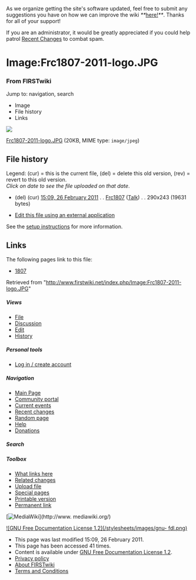 As we organize getting the site's software updated, feel free to submit any
suggestions you have on how we can improve the wiki
_**_[here!](/index.php/User:Hallry/Suggestions "User:Hallry/Suggestions"
)_**_. Thanks for all of your support!

If you are an administrator, it would be greatly appreciated if you could help
patrol [Recent Changes](/index.php/Special:Recentchanges
"Special:Recentchanges" ) to combat spam.

# Image:Frc1807-2011-logo.JPG

### From FIRSTwiki

Jump to: navigation, search

  * Image
  * File history
  * Links

![](/media/6/6e/Frc1807-2011-logo.JPG)

[Frc1807-2011-logo.JPG](/media/6/6e/Frc1807-2011-logo.JPG
"Frc1807-2011-logo.JPG" ) (20KB, MIME type: `image/jpeg`)

## File history

Legend: (cur) = this is the current file, (del) = delete this old version,
(rev) = revert to this old version.  
_Click on date to see the file uploaded on that date_.

  * (del) (cur) [15:09, 26 February 2011](/media/6/6e/Frc1807-2011-logo.JPG "/media/6/6e/Frc1807-2011-logo.JPG" ) . . [Frc1807](/index.php?title=User:Frc1807&action=edit "User:Frc1807" ) ([Talk](/index.php/User_talk:Frc1807 "User talk:Frc1807" )) . . 290x243 (19631 bytes)
  

  * [Edit this file using an external application](/index.php?title=Image:Frc1807-2011-logo.JPG&action=edit&externaledit=true&mode=file "Image:Frc1807-2011-logo.JPG" )

See the [setup
instructions](http://meta.wikimedia.org/wiki/Help:External_editors
"http://meta.wikimedia.org/wiki/Help:External_editors" ) for more information.

## Links

The following pages link to this file:

  * [1807](/index.php/1807 "1807" )

Retrieved from
"<http://www.firstwiki.net/index.php/Image:Frc1807-2011-logo.JPG>"

##### Views

  * [File](/index.php/Image:Frc1807-2011-logo.JPG)
  * [Discussion](/index.php?title=Image_talk:Frc1807-2011-logo.JPG&action=edit)
  * [Edit](/index.php?title=Image:Frc1807-2011-logo.JPG&action=edit)
  * [History](/index.php?title=Image:Frc1807-2011-logo.JPG&action=history)

##### Personal tools

  * [Log in / create account](/index.php?title=Special:Userlogin&returnto=Image:Frc1807-2011-logo.JPG)

[](/index.php/Main_Page "Main Page" )

##### Navigation

  * [Main Page](/index.php/Main_Page)
  * [Community portal](/index.php/FIRSTwiki:Community_portal)
  * [Current events](/index.php/Current_events)
  * [Recent changes](/index.php/Special:Recentchanges)
  * [Random page](/index.php/Special:Random)
  * [Help](/index.php/FIRSTwiki:Help)
  * [Donations](/index.php/FIRSTwiki:Site_support)

##### Search



##### Toolbox

  * [What links here](/index.php/Special:Whatlinkshere/Image:Frc1807-2011-logo.JPG)
  * [Related changes](/index.php/Special:Recentchangeslinked/Image:Frc1807-2011-logo.JPG)
  * [Upload file](/index.php/Special:Upload)
  * [Special pages](/index.php/Special:Specialpages)
  * [Printable version](/index.php?title=Image:Frc1807-2011-logo.JPG&printable=yes)
  * [Permanent link](/index.php?title=Image:Frc1807-2011-logo.JPG&oldid=78149)

[![MediaWiki](/skins/common/images/poweredby_mediawiki_88x31.png)](http://www.
mediawiki.org/)

[![GNU Free Documentation License 1.2](/stylesheets/images/gnu-
fdl.png)](http://www.gnu.org/copyleft/fdl.html)

  * This page was last modified 15:09, 26 February 2011.
  * This page has been accessed 41 times.
  * Content is available under [GNU Free Documentation License 1.2](http://www.gnu.org/copyleft/fdl.html "http://www.gnu.org/copyleft/fdl.html" ).
  * [Privacy policy](/index.php/FIRSTwiki:Privacy_policy "FIRSTwiki:Privacy policy" )
  * [About FIRSTwiki](/index.php/FIRSTwiki:About "FIRSTwiki:About" )
  * [Terms and Conditions](/index.php/FIRSTwiki:Terms_and_conditions "FIRSTwiki:Terms and conditions" )

